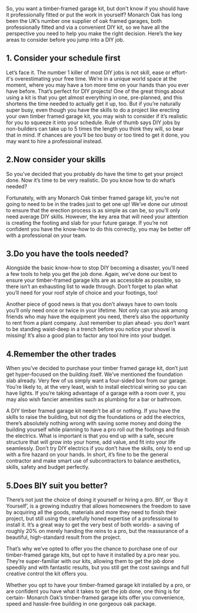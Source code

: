 So, you want a timber-framed garage kit, but don't know if you should have it professionally fitted or put the work in yourself? Monarch Oak has long been the UK’s number one supplier of oak framed garages, both professionally fitted and via a convenient DIY kit, so we have all the perspective you need to help you make the right decision. Here’s the key areas to consider before you jump into a DIY job.

## 1. Consider your schedule first

Let’s face it. The number 1 killer of most DIY jobs is not skill, ease or effort- it's overestimating your free time. We’re in a unique world space at the moment, where you may have a ton more time on your hands than you ever have before. That’s perfect for DIY projects!  One of the great things about using a kit is that you get almost everything in one, pre-planned, and this shortens the time needed to actually get it up, too. But if you’re naturally super busy, even though you have the skills to do a project like erecting your own timber framed garage kit, you may wish to consider if it’s realistic for you to squeeze it into your schedule. Rule of thumb says DIY jobs by non-builders can take up to 5 times the length you think they will, so bear that in mind. If chances are you’ll be too busy or too tired to get it done, you may want to hire a professional instead. 

## 2.Now consider your skills

So you’ve decided that you probably do have the time to get your project done. Now it’s time to be very realistic. Do you know how to do what’s needed? 

Fortunately, with any Monarch Oak timber framed garage kit, you’re not going to need to be in the trades just to get one up! We’ve done our utmost to ensure that the erection process is as simple as can be, so you’ll only need average DIY skills. However, the key area that will need your attention is creating the footing and slab for your future garage. If you’re not confident you have the know-how to do this correctly, you may be better off with a professional on your team. 

## 3.Do you have the tools needed?

Alongside the basic know-how to stop DIY becoming a disaster, you’ll need a few tools to help you get the job done. Again, we’ve done our best to ensure your timber-framed garage kits are as accessible as possible, so there isn’t an exhausting list to wade through. Don’t forget to plan what you’ll need for your roof style of choice and your footings, too!

Another piece of good news is that you don’t always have to own tools you’ll only need once or twice in your lifetime. Not only can you ask among friends who may have the equipment you need, there’s also the opportunity to rent from a plant company. Just remember to plan ahead- you don’t want to be standing waist-deep in a trench before you notice your shovel is missing! It’s also a good plan to factor any tool hire into your budget.

## 4.Remember the other trades

When you’ve decided to purchase your timber framed garage kit, don’t just get hyper-focused on the building itself. We’ve mentioned the foundation slab already. Very few of us simply want a four-sided box from our garage. You’re likely to, at the very least, wish to install electrical wiring so you can have lights. If you’re taking advantage of a garage with a room over it, you may also wish fancier amenities such as plumbing for a bar or bathroom.

A DIY timber framed garage kit needn’t be all or nothing. If you have the skills to raise the building, but not dig the foundations or add the electrics, there’s absolutely nothing wrong with saving some money and doing the building yourself while planning to have a pro roll out the footings and finish the electrics. What is important is that you end up with a safe, secure structure that will grow into your home, add value, and fit into your life seamlessly. Don’t try DIY electrics if you don’t have the skills, only to end up with a fire hazard on your hands. In short, it’s fine to be the general contractor and make smart use of subcontractors to balance aesthetics, skills, safety and budget perfectly.

## 5.Does BIY suit you better?

There’s not just the choice of doing it yourself or hiring a pro. BIY, or ‘Buy it Yourself’, is a growing industry that allows homeowners the freedom to save by acquiring all the goods, materials and more they need to finish their project, but still using the carefully honed expertise of a professional to install it. It’s a great way to get the very best of both worlds- a saving of roughly 20% on merely handing the reins to a pro, but the reassurance of a beautiful, high-standard result from the project.

That’s why we’ve opted to offer you the chance to purchase one of our timber-framed garage kits, but opt to have it installed by a pro near you. They’re super-familiar with our kits, allowing them to get the job done speedily and with fantastic results, but you still get the cost savings and full creative control the kit offers you. 

Whether you opt to have your timber-framed garage kit installed by a pro, or are confident you have what it takes to get the job done, one thing is for certain- Monarch Oak’s timber-framed garage kits offer you convenience, speed and hassle-free building in one gorgeous oak package. 
